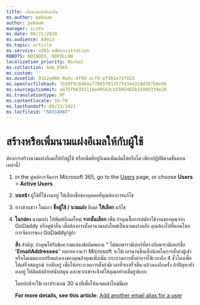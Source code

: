 ```yaml
---
title: เพิ่มนามแฝงอีเมลอื่น
ms.author: pebaum
author: pebaum
manager: scotv
ms.date: 04/21/2020
ms.audience: Admin
ms.topic: article
ms.service: o365-administration
ROBOTS: NOINDEX, NOFOLLOW
localization_priority: Normal
ms.collection: Adm_O365
ms.custom: ''
ms.assetid: 91b2e06b-0a5c-4f89-acfd-ef301e7df82d
ms.openlocfilehash: 7b50f9c8d64a77865f03357fd3442c8d367b6e96
ms.sourcegitcommit: ab75f66355116e995b3cb5505465b31989339e28
ms.translationtype: MT
ms.contentlocale: th-TH
ms.lasthandoff: 08/13/2021
ms.locfileid: "58314087"
---
```

# <a name="create-or-add-an-email-alias-for-a-user"></a>สร้างหรือเพิ่มนามแฝงอีเมลให้กับผู้ใช้

ต้องการสร้างนามแฝงอีเมลให้กับผู้ใช้ หรือเพิ่มที่อยู่อีเมลเพิ่มเติมใช่หรือไม่ เพียงปฏิบัติตามขั้นตอนเหล่านี้!
  
1. in the ศูนย์การจัดการ Microsoft 365, go to the [Users](https://go.microsoft.com/fwlink/p/?linkid=834822) page, or choose **Users**  >  **Active Users**.
    
2. **บนหน้า** ผู้ใช้ที่ใช้งานอยู่ ให้เลือกชื่อของบุคคลที่คุณต้องการแก้ไข 
    
3. ทางด้านขวา ในแถว **ชื่อผู้ใช้ / นามแฝง** อีเมล **ให้เลือก** แก้ไข
    
4. **ในกล่อง** นามแฝง ให้พิมพ์อีเมลใหม่ **จากนั้นเลือก** เพิ่ม ถ้าคุณซื้อการสมัครใช้งานของคุณจาก GoDaddy หรือคู่ค้าอื่น เมื่อต้องการตั้งค่านามแฝงใหม่เป็นนามแฝงหลัก คุณต้องไปที่คอนโซลการจัดการของ GoDaddy/คู่ค้า 
    
    **สิ่ง** สําคัญ: ถ้าคุณได้รับข้อความแสดงข้อผิดพลาด " ไม่พบพารามิเตอร์ที่ตรงกับพารามิเตอร์ชื่อ **'EmailAddresses**" หมายความว่า Microsoft จะใช้เวลานานขึ้นเล็กน้อยในการตั้งค่าผู้เช่าหรือโดเมนแบบปรับแต่งเองของคุณถ้าคุณเพิ่งเพิ่ม กระบวนการตั้งค่าอาจใช้เวลาถึง 4 ชั่วโมงเพื่อให้เสร็จสมบูรณ์ รอสักครู่ เพื่อให้กระบวนการตั้งค่ามีเวลาที่จะเสร็จสิ้น แล้วลองอีกครั้ง ถ้าปัญหายังคงอยู่ ให้ติดต่อฝ่ายสนับสนุน และพวกเขาจะซิงค์ให้คุณอย่างเต็มรูปแบบ
    
    โดยปกติจะใช้เวลาประมาณ 30 นาทีเพื่อให้นามแฝงใหม่มีผล
    
    **For more details, see this article:** [Add another email alias for a user](https://docs.microsoft.com/microsoft-365/admin/email/add-another-email-alias-for-a-user)
    

